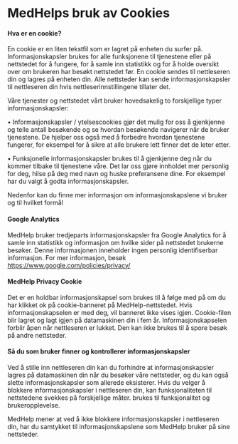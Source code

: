 # MedHelps bruk av Cookies

#### Hva er en cookie?

En cookie er en liten tekstfil som er lagret på enheten du surfer på. Informasjonskapsler brukes for alle funksjonene til tjenestene eller på nettstedet for å fungere, for å samle inn statistikk og for å holde oversikt over om brukeren har besøkt nettstedet før. En cookie sendes til nettleseren din og lagres på enheten din. Alle nettsteder kan sende informasjonskapsler til nettleseren din hvis nettleserinnstillingene tillater det.

Våre tjenester og nettstedet vårt bruker hovedsakelig to forskjellige typer informasjonskapsler:

• Informasjonskapsler / ytelsescookies gjør det mulig for oss å gjenkjenne og telle antall besøkende og se hvordan besøkende navigerer når de bruker tjenestene. De hjelper oss også med å forbedre hvordan tjenestene fungerer, for eksempel for å sikre at alle brukere lett finner det de leter etter.

• Funksjonelle informasjonskapsler brukes til å gjenkjenne deg når du kommer tilbake til tjenestene våre. Det lar oss gjøre innholdet mer personlig for deg, hilse på deg med navn og huske preferansene dine. For eksempel har du valgt å godta informasjonskapsler.

Nedenfor kan du finne mer informasjon om informasjonskapslene vi bruker og til hvilket formål

#### Google Analytics

MedHelp bruker tredjeparts informasjonskapsler fra Google Analytics for å samle inn statistikk og informasjon om hvilke sider på nettstedet brukerne besøker. Denne informasjonen inneholder ingen personlig identifiserbar informasjon. For mer informasjon, besøk https://www.google.com/policies/privacy/

#### MedHelp Privacy Cookie

Det er en holdbar informasjonskapsel som brukes til å følge med på om du har klikket ok på cookie-banneret på MedHelp-nettstedet. Hvis informasjonskapselen er med deg, vil banneret ikke vises igjen. Cookie-filen blir lagret og lagt igjen på datamaskinen din i fem år. Informasjonskapselen forblir åpen når nettleseren er lukket. Den kan ikke brukes til å spore besøk på andre nettsteder.

#### Så du som bruker finner og kontrollerer informasjonskapsler

Ved å stille inn nettleseren din kan du forhindre at informasjonskapsler lagres på datamaskinen din når du besøker våre nettsteder, og du kan også slette informasjonskapsler som allerede eksisterer. Hvis du velger å blokkere informasjonskapsler i nettleseren din, kan funksjonaliteten til nettstedene svekkes på forskjellige måter. brukes til funksjonalitet og brukeropplevelse.

MedHelp mener at ved å ikke blokkere informasjonskapsler i nettleseren din, har du samtykket til informasjonskapslene som MedHelp bruker på sine nettsteder.